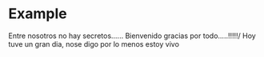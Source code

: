 # Example

Entre nosotros no hay secretos......
Bienvenido gracias por todo.....!!!!!/
Hoy tuve un gran dia, nose digo por lo menos estoy vivo

